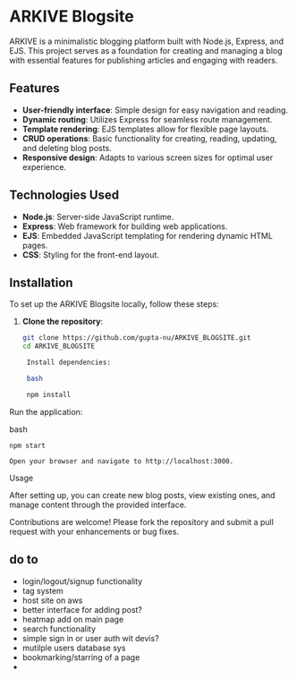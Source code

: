 # ARKIVE Blogsite

ARKIVE is a minimalistic blogging platform built with Node.js, Express, and EJS. This project serves as a foundation for creating and managing a blog with essential features for publishing articles and engaging with readers.

## Features

- **User-friendly interface**: Simple design for easy navigation and reading.
- **Dynamic routing**: Utilizes Express for seamless route management.
- **Template rendering**: EJS templates allow for flexible page layouts.
- **CRUD operations**: Basic functionality for creating, reading, updating, and deleting blog posts.
- **Responsive design**: Adapts to various screen sizes for optimal user experience.

## Technologies Used

- **Node.js**: Server-side JavaScript runtime.
- **Express**: Web framework for building web applications.
- **EJS**: Embedded JavaScript templating for rendering dynamic HTML pages.
- **CSS**: Styling for the front-end layout.

## Installation

To set up the ARKIVE Blogsite locally, follow these steps:

1. **Clone the repository**:
   ```bash
   git clone https://github.com/gupta-nu/ARKIVE_BLOGSITE.git
   cd ARKIVE_BLOGSITE

    Install dependencies:

    bash

    npm install

Run the application:

bash

    npm start

    Open your browser and navigate to http://localhost:3000.

Usage

After setting up, you can create new blog posts, view existing ones, and manage content through the provided interface.


Contributions are welcome! Please fork the repository and submit a pull request with your enhancements or bug fixes.


## do to 
- login/logout/signup functionality
- tag system
- host site on aws
- better interface for adding post?
- heatmap add on main page
- search functionality
- simple sign in or user auth wit devis?
- mutilple users database sys
- bookmarking/starring of a page
- 
